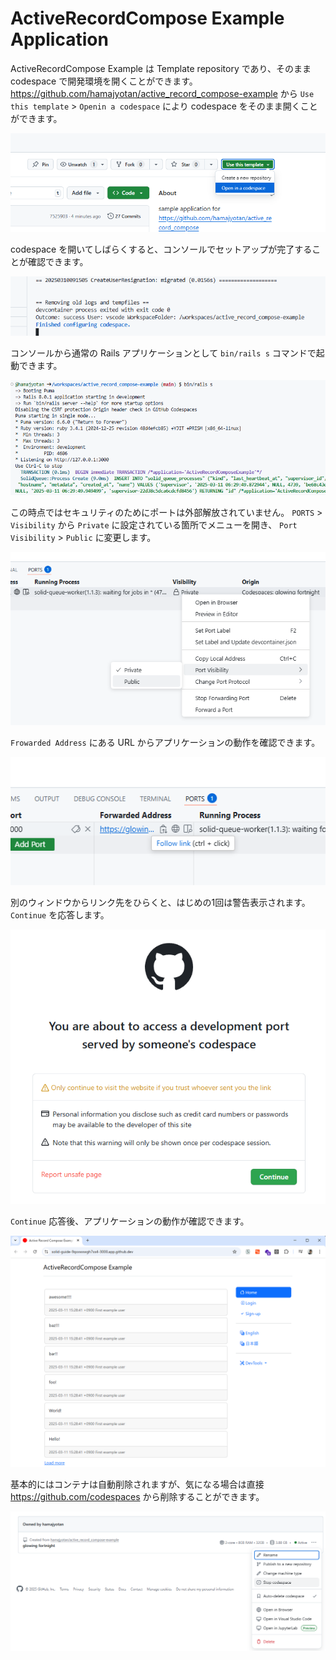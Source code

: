 # ActiveRecordCompose Example Application

ActiveRecordCompose Example は Template repository であり、そのまま codespace で開発環境を開くことができます。
https://github.com/hamajyotan/active_record_compose-example から `Use this template` > `Openin a codespace` により codespace をそのまま開くことができます。

![](doc/open-in-a-codespace.png)

codespace を開いてしばらくすると、コンソールでセットアップが完了することが確認できます。

![](doc/finished-configuring-codespace.png)

コンソールから通常の Rails アプリケーションとして `bin/rails s` コマンドで起動できます。

![](doc/bin-rails-server.png)

この時点ではセキュリティのためにポートは外部解放されていません。
`PORTS` > `Visibility` から `Private` に設定されている箇所でメニューを開き、 `Port Visibility` > `Public` に変更します。

![](doc/change-port-visibility-to-public.png)

`Frowarded Address` にある URL からアプリケーションの動作を確認できます。

![](doc/forwarded-address.png)

別のウィンドウからリンク先をひらくと、はじめの1回は警告表示されます。 `Continue` を応答します。

![](doc/port-visibility-warn.png)

`Continue` 応答後、アプリケーションの動作が確認できます。

![](doc/application-was-able-to-start.png)

基本的にはコンテナは自動削除されますが、気になる場合は直接 https://github.com/codespaces から削除することができます。

![](doc/stop-codespaces.png)

